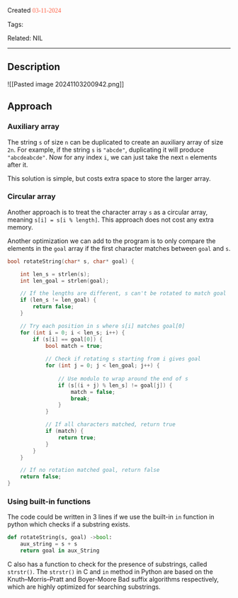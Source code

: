 
Created <font style="color:tomato; font-family:Consolas;">03-11-2024</font>

Tags: 

Related: NIL

****

## Description

![[Pasted image 20241103200942.png]]


## Approach

### Auxiliary array

The string `s` of size `n` can be duplicated to create an auxiliary array of size `2n`. For example, if the string `s` is `"abcde"`, duplicating it will produce `"abcdeabcde"`. Now for any index `i`, we can just take the next `n` elements after it.

This solution is simple, but costs extra space to store the larger array.

### Circular array

Another approach is to treat the character array `s` as a circular array, meaning `s[i] = s[i % length]`. This approach does not cost any extra memory.

Another optimization we can add to the program is to only compare the elements in the `goal` array if the first character matches between `goal` and `s`.

````c
bool rotateString(char* s, char* goal) {

    int len_s = strlen(s);
    int len_goal = strlen(goal);

    // If the lengths are different, s can't be rotated to match goal
    if (len_s != len_goal) {
        return false;
    }

    // Try each position in s where s[i] matches goal[0]
    for (int i = 0; i < len_s; i++) {
        if (s[i] == goal[0]) {
            bool match = true;
            
            // Check if rotating s starting from i gives goal
            for (int j = 0; j < len_goal; j++) {
            
                // Use modulo to wrap around the end of s
                if (s[(i + j) % len_s] != goal[j]) {
                    match = false;
                    break;
                }
            }

            // If all characters matched, return true
            if (match) {
                return true;
            }
        }
    }

    // If no rotation matched goal, return false
    return false;
}
````

### Using built-in functions

The code could be written in 3 lines if we use the built-in `in` function in python which checks if a substring exists.

````python
def rotateString(s, goal) ->bool:
	aux_string = s + s
	return goal in aux_String
````

C also has a function to check for the presence of substrings, called `strstr()`. The `strstr()` in C and `in` method in Python are based on the Knuth–Morris–Pratt and Boyer-Moore Bad suffix algorithms respectively, which are highly optimized for searching substrings.
